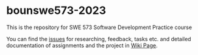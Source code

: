 # bounswe573-2023

This is the repository for SWE 573 Software Development Practice course

You can find the [issues](https://github.com/omerbahaar/bounswe573-2023/issues) for researching, feedback, tasks etc. and detailed documentation of assignments and the project in [Wiki Page](https://github.com/omerbahaar/bounswe573-2023/wiki).
